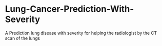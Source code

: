 # Lung-Cancer-Prediction-With-Severity
A Prediction lung disease with severity for helping the radiologist by the CT scan of the lungs 
